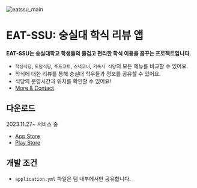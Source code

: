 ![eatssu_main](https://github.com/user-attachments/assets/ae21de9d-8333-46fb-b0ad-d8578f572fda)

# EAT-SSU: 숭실대 학식 리뷰 앱

**EAT-SSU는 숭실대학교 학생들의 즐겁고 편리한 학식 이용을 꿈꾸는 프로젝트입니다.**

- `학생식당`, `도담식당`, `푸드코트`, `스낵코너`, `기숙사 식당`의 모든 메뉴를 비교할 수 있어요.
- 학식에 대한 리뷰를 통해 숭실대 학우들과 정보를 공유할 수 있어요.
- 식당의 운영시간과 위치를 확인할 수 있어요!
- [More & Contact](https://hi-jin-1514.notion.site/EAT-SSU-b04aaec9b7814a628c6ef6b3e08c74a3)

## 다운로드

2023.11.27~ 서비스 중

- [App Store](https://apps.apple.com/kr/app/eat-ssu-%EC%88%AD%EC%8B%A4%EB%8C%80-%ED%95%99%EC%8B%9D-%EB%A6%AC%EB%B7%B0-%EC%95%B1/id6472618331)
- [Play Store](https://play.google.com/store/apps/details?id=com.eatssu.android)

## 개발 조건

- `application.yml` 파일은 팀 내부에서만 공유합니다.